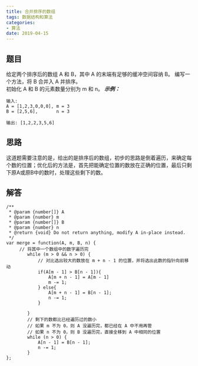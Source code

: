 ```yaml
---
title: 合并排序的数组
tags: 数据结构和算法
categories: 
- 算法
date: 2019-04-15 
---
```


## 题目
给定两个排序后的数组 A 和 B，其中 A 的末端有足够的缓冲空间容纳 B。 编写一个方法，将 B 合并入 A 并排序。<br/>
初始化 A 和 B 的元素数量分别为 m 和 n。
***示例：***
```
输入:
A = [1,2,3,0,0,0], m = 3
B = [2,5,6],       n = 3

输出: [1,2,2,3,5,6]
```


## 思路
这道题需要注意的是，给出的是排序后的数组，初步的思路是倒着遍历，来确定每个数的位置；优化后的方法是，首先把能确定位置的数放在正确的位置，最后只剩下原A或原B中的数时，处理这些剩下的数。

## 解答
```
/**
 * @param {number[]} A
 * @param {number} m
 * @param {number[]} B
 * @param {number} n
 * @return {void} Do not return anything, modify A in-place instead.
 */
var merge = function(A, m, B, n) {
     // 将其中一个数组中的数字遍历完
        while (m > 0 && n > 0) {
            // 对比选出较大的数放在 m + n - 1 的位置，并将选出此数的指针向前移动
            if(A[m - 1] > B[n - 1]){
                A[m + n - 1] = A[m - 1]
                m -= 1;
            } else{
                A[m + n - 1] = B[n - 1];
                n -= 1;
            } 
            
        }
        // 剩下的数都比已经遍历过的数小
        // 如果 m 不为 0，则 A 没遍历完，都已经在 A 中不用再管
        // 如果 n 不为 0，则 B 没遍历完，直接全移到 A 中相同的位置
        while (n > 0) {
            A[n - 1] = B[n - 1];
            n -= 1;
        }
};
```